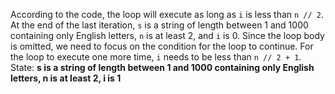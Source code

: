 According to the code, the loop will execute as long as `i` is less than `n // 2`. At the end of the last iteration, `s` is a string of length between 1 and 1000 containing only English letters, `n` is at least 2, and `i` is 0. Since the loop body is omitted, we need to focus on the condition for the loop to continue. For the loop to execute one more time, `i` needs to be less than `n // 2 + 1`. 
State: **s is a string of length between 1 and 1000 containing only English letters, n is at least 2, i is 1**
